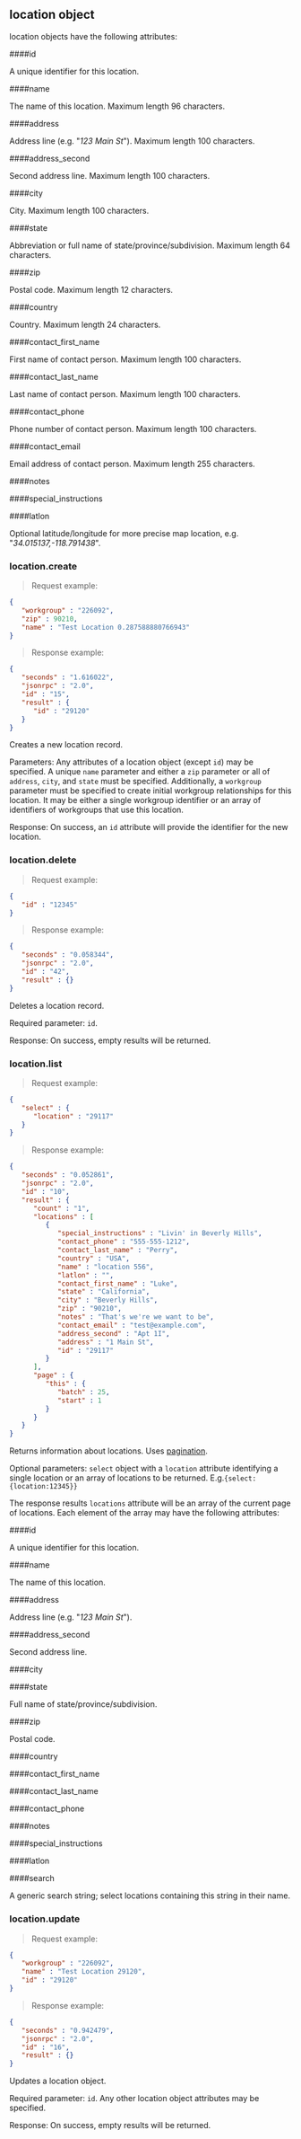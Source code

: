## location object

location objects have the following attributes:

####id

A unique identifier for this location.

####name

The name of this location. Maximum length 96 characters.

####address

Address line (e.g. "*123 Main St*"). Maximum length 100 characters.

####address_second

Second address line. Maximum length 100 characters.

####city

City. Maximum length 100 characters.

####state

Abbreviation or full name of state/province/subdivision. Maximum length 64 characters.

####zip

Postal code. Maximum length 12 characters.

####country

Country. Maximum length 24 characters.

####contact_first_name

First name of contact person. Maximum length 100 characters.

####contact_last_name

Last name of contact person. Maximum length 100 characters.

####contact_phone

Phone number of contact person. Maximum length 100 characters.

####contact_email

Email address of contact person. Maximum length 255 characters.

####notes

####special_instructions

####latlon

Optional latitude/longitude for more precise map location, e.g. "*34.015137,-118.791438*".

### location.create

> Request example:

```JSON
{
   "workgroup" : "226092",
   "zip" : 90210,
   "name" : "Test Location 0.287588880766943"
}
```

> Response example:

```JSON
{
   "seconds" : "1.616022",
   "jsonrpc" : "2.0",
   "id" : "15",
   "result" : {
      "id" : "29120"
   }
}
```

<span class="tryit" id="location-create-tryit"></span>
Creates a new location record.

Parameters: Any attributes of a location object (except `id`) may be specified. A unique `name` parameter and either a `zip` parameter or all of `address`, `city`, and `state` must be specified. Additionally, a `workgroup` parameter must be specified to create initial workgroup relationships for this location. It may be either a single workgroup identifier or an array of identifiers of workgroups that use this location.

Response: On success, an `id` attribute will provide the identifier for the new location.

### location.delete

> Request example:

```JSON
{
   "id" : "12345"
}
```

> Response example:

```JSON
{
   "seconds" : "0.058344",
   "jsonrpc" : "2.0",
   "id" : "42",
   "result" : {}
}
```

<span class="tryit" id="location-delete-tryit"></span>
Deletes a location record.

Required parameter: `id`.

Response: On success, empty results will be returned.

### location.list

> Request example:

```JSON
{
   "select" : {
      "location" : "29117"
   }
}
```

> Response example:

```JSON
{
   "seconds" : "0.052861",
   "jsonrpc" : "2.0",
   "id" : "10",
   "result" : {
      "count" : "1",
      "locations" : [
         {
            "special_instructions" : "Livin' in Beverly Hills",
            "contact_phone" : "555-555-1212",
            "contact_last_name" : "Perry",
            "country" : "USA",
            "name" : "location 556",
            "latlon" : "",
            "contact_first_name" : "Luke",
            "state" : "California",
            "city" : "Beverly Hills",
            "zip" : "90210",
            "notes" : "That's we're we want to be",
            "contact_email" : "test@example.com",
            "address_second" : "Apt 1I",
            "address" : "1 Main St",
            "id" : "29117"
         }
      ],
      "page" : {
         "this" : {
            "batch" : 25,
            "start" : 1
         }
      }
   }
}
```

<span class="tryit" id="location-list-tryit"></span>
Returns information about locations. Uses [pagination](#pagination).

Optional parameters: `select` object with a `location` attribute identifying a single location or an array of locations to be returned. E.g.`{select:{location:12345}}`

The response results `locations` attribute will be an array of the current page of locations. Each element of the array may have the following attributes:

####id

A unique identifier for this location.

####name

The name of this location.

####address

Address line (e.g. "*123 Main St*").

####address_second

Second address line.

####city

####state

Full name of state/province/subdivision.

####zip

Postal code.

####country

####contact_first_name

####contact_last_name

####contact_phone

####notes

####special_instructions

####latlon

####search

A generic search string; select locations containing this string in their name.

### location.update

> Request example:

```JSON
{
   "workgroup" : "226092",
   "name" : "Test Location 29120",
   "id" : "29120"
}
```

> Response example:

```JSON
{
   "seconds" : "0.942479",
   "jsonrpc" : "2.0",
   "id" : "16",
   "result" : {}
}
```

<span class="tryit" id="location-update-tryit"></span>
Updates a location object.

Required parameter: `id`. Any other location object attributes may be specified.

Response: On success, empty results will be returned.

